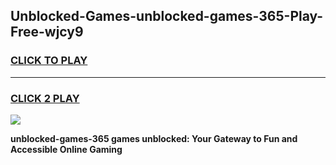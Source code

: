 
## Unblocked-Games-unblocked-games-365-Play-Free-wjcy9
<h3>
<a href="https://premium76.site?title=unblocked-games-365&ref=23A">CLICK TO PLAY</a></h3>
<hr>

<h3>
<a href="https://premium76.site?title=unblocked-games-365&ref=23A">CLICK 2 PLAY</a>
  
</h3>

<a href="https://premium76.site?title=unblocked-games-365&ref=23A"><img src="https://clearcache.store/games.png"></a>


**unblocked-games-365 games unblocked: Your Gateway to Fun and Accessible Online Gaming**
